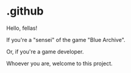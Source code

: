 # .github

Hello, fellas!

If you're a "sensei" of the game "Blue Archive".

Or, if you're a game developer.

Whoever you are, welcome to this project.